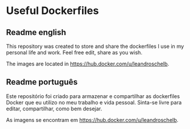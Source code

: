 # Useful Dockerfiles

  ## Readme english

This repository was created to store and share the dockerfiles I use in my personal life and work. Feel free edit, share
as you wish.

The images are located in https://hub.docker.com/u/leandroschelb.

  ## Readme português

Este repositório foi criado para armazenar e compartilhar as dockerfiles Docker que eu utilizo no meu trabalho e vida pessoal.
Sinta-se livre para editar, compartilhar, como bem desejar.

As imagens se encontram em https://hub.docker.com/u/leandroschelb.
